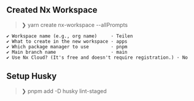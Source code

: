 ## Created Nx Workspace

> ❯ yarn create nx-workspace --allPrompts

```
✔ Workspace name (e.g., org name)     · Teilen
✔ What to create in the new workspace · apps
✔ Which package manager to use        · pnpm
✔ Main branch name                    · main
✔ Use Nx Cloud? (It's free and doesn't require registration.) · No
```

## Setup Husky

> ❯ pnpm add -D husky lint-staged
